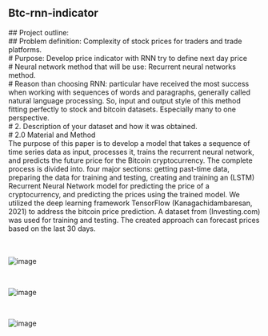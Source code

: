 ﻿## Btc-rnn-indicator<br>
 
﻿##	 Project outline:<br>
﻿##	Problem definition: Complexity of stock prices for traders and trade platforms.<br>
﻿#	Purpose: Develop price indicator with RNN try to define next day price <br>
﻿#	Neural network method that will be use: Recurrent neural networks method.<br>
﻿#	Reason than choosing RNN: particular have received the most success when working with sequences of words and paragraphs, generally called natural language processing. So, input and output style of this method fitting perfectly to stock and bitcoin datasets. Especially many to one perspective.<br>
﻿# 2. Description of your dataset and how it was obtained.<br>
﻿# 2.0 Material and Method<br>
The purpose of this paper is to develop a model that takes a sequence of time series data as input, processes it, trains the recurrent neural network, and predicts the future price for the Bitcoin cryptocurrency. The complete process is divided into. four major sections: getting past-time data, preparing the data for training and testing, creating and training an (LSTM) Recurrent Neural Network model for predicting the price of a cryptocurrency, and predicting the prices using the trained model. We utilized the deep learning framework TensorFlow (Kanagachidambaresan, 2021) to address the bitcoin price prediction. A dataset from (Investing.com) was used for training and testing. The created approach can forecast prices based on the last 30 days.<br>
<br>
<br>



 
![image](https://github.com/fullan42/Btc-rnn-indicator/assets/53313497/0f04e316-c362-41d7-b5f5-7aa721bb4908)

<br>

![image](https://github.com/fullan42/Btc-rnn-indicator/assets/53313497/75305646-c2b6-476d-abd5-220690dcfb2c)

<br>

![image](https://github.com/fullan42/Btc-rnn-indicator/assets/53313497/0fe1f08c-91c1-4318-a004-fc15126efbc9)
